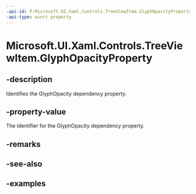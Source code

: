 ```yaml
---
-api-id: P:Microsoft.UI.Xaml.Controls.TreeViewItem.GlyphOpacityProperty
-api-type: winrt property
---
```


<!-- Property syntax.
public DependencyProperty GlyphOpacityProperty { get; }
-->

# Microsoft.UI.Xaml.Controls.TreeViewItem.GlyphOpacityProperty

## -description

Identifies the GlyphOpacity dependency property.

## -property-value

The identifier for the GlyphOpacity dependency property.

## -remarks

## -see-also

## -examples

